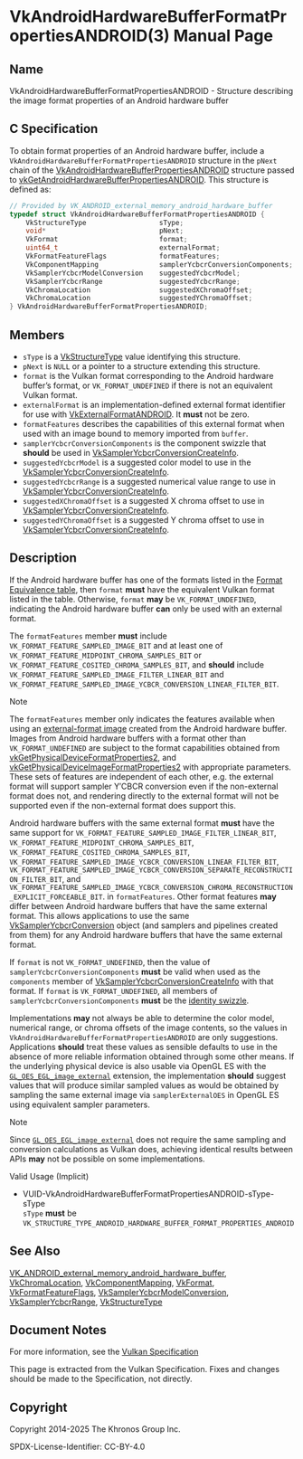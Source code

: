 # VkAndroidHardwareBufferFormatPropertiesANDROID(3) Manual Page

## Name

VkAndroidHardwareBufferFormatPropertiesANDROID - Structure describing the image format properties of an Android hardware buffer



## [](#_c_specification)C Specification

To obtain format properties of an Android hardware buffer, include a `VkAndroidHardwareBufferFormatPropertiesANDROID` structure in the `pNext` chain of the [VkAndroidHardwareBufferPropertiesANDROID](https://registry.khronos.org/vulkan/specs/latest/man/html/VkAndroidHardwareBufferPropertiesANDROID.html) structure passed to [vkGetAndroidHardwareBufferPropertiesANDROID](https://registry.khronos.org/vulkan/specs/latest/man/html/vkGetAndroidHardwareBufferPropertiesANDROID.html). This structure is defined as:

```c++
// Provided by VK_ANDROID_external_memory_android_hardware_buffer
typedef struct VkAndroidHardwareBufferFormatPropertiesANDROID {
    VkStructureType                  sType;
    void*                            pNext;
    VkFormat                         format;
    uint64_t                         externalFormat;
    VkFormatFeatureFlags             formatFeatures;
    VkComponentMapping               samplerYcbcrConversionComponents;
    VkSamplerYcbcrModelConversion    suggestedYcbcrModel;
    VkSamplerYcbcrRange              suggestedYcbcrRange;
    VkChromaLocation                 suggestedXChromaOffset;
    VkChromaLocation                 suggestedYChromaOffset;
} VkAndroidHardwareBufferFormatPropertiesANDROID;
```

## [](#_members)Members

- `sType` is a [VkStructureType](https://registry.khronos.org/vulkan/specs/latest/man/html/VkStructureType.html) value identifying this structure.
- `pNext` is `NULL` or a pointer to a structure extending this structure.
- `format` is the Vulkan format corresponding to the Android hardware buffer’s format, or `VK_FORMAT_UNDEFINED` if there is not an equivalent Vulkan format.
- `externalFormat` is an implementation-defined external format identifier for use with [VkExternalFormatANDROID](https://registry.khronos.org/vulkan/specs/latest/man/html/VkExternalFormatANDROID.html). It **must** not be zero.
- `formatFeatures` describes the capabilities of this external format when used with an image bound to memory imported from `buffer`.
- `samplerYcbcrConversionComponents` is the component swizzle that **should** be used in [VkSamplerYcbcrConversionCreateInfo](https://registry.khronos.org/vulkan/specs/latest/man/html/VkSamplerYcbcrConversionCreateInfo.html).
- `suggestedYcbcrModel` is a suggested color model to use in the [VkSamplerYcbcrConversionCreateInfo](https://registry.khronos.org/vulkan/specs/latest/man/html/VkSamplerYcbcrConversionCreateInfo.html).
- `suggestedYcbcrRange` is a suggested numerical value range to use in [VkSamplerYcbcrConversionCreateInfo](https://registry.khronos.org/vulkan/specs/latest/man/html/VkSamplerYcbcrConversionCreateInfo.html).
- `suggestedXChromaOffset` is a suggested X chroma offset to use in [VkSamplerYcbcrConversionCreateInfo](https://registry.khronos.org/vulkan/specs/latest/man/html/VkSamplerYcbcrConversionCreateInfo.html).
- `suggestedYChromaOffset` is a suggested Y chroma offset to use in [VkSamplerYcbcrConversionCreateInfo](https://registry.khronos.org/vulkan/specs/latest/man/html/VkSamplerYcbcrConversionCreateInfo.html).

## [](#_description)Description

If the Android hardware buffer has one of the formats listed in the [Format Equivalence table](https://registry.khronos.org/vulkan/specs/latest/html/vkspec.html#memory-external-android-hardware-buffer-formats), then `format` **must** have the equivalent Vulkan format listed in the table. Otherwise, `format` **may** be `VK_FORMAT_UNDEFINED`, indicating the Android hardware buffer **can** only be used with an external format.

The `formatFeatures` member **must** include `VK_FORMAT_FEATURE_SAMPLED_IMAGE_BIT` and at least one of `VK_FORMAT_FEATURE_MIDPOINT_CHROMA_SAMPLES_BIT` or `VK_FORMAT_FEATURE_COSITED_CHROMA_SAMPLES_BIT`, and **should** include `VK_FORMAT_FEATURE_SAMPLED_IMAGE_FILTER_LINEAR_BIT` and `VK_FORMAT_FEATURE_SAMPLED_IMAGE_YCBCR_CONVERSION_LINEAR_FILTER_BIT`.

Note

The `formatFeatures` member only indicates the features available when using an [external-format image](https://registry.khronos.org/vulkan/specs/latest/html/vkspec.html#memory-external-android-hardware-buffer-external-formats) created from the Android hardware buffer. Images from Android hardware buffers with a format other than `VK_FORMAT_UNDEFINED` are subject to the format capabilities obtained from [vkGetPhysicalDeviceFormatProperties2](https://registry.khronos.org/vulkan/specs/latest/man/html/vkGetPhysicalDeviceFormatProperties2.html), and [vkGetPhysicalDeviceImageFormatProperties2](https://registry.khronos.org/vulkan/specs/latest/man/html/vkGetPhysicalDeviceImageFormatProperties2.html) with appropriate parameters. These sets of features are independent of each other, e.g. the external format will support sampler Y′CBCR conversion even if the non-external format does not, and rendering directly to the external format will not be supported even if the non-external format does support this.

Android hardware buffers with the same external format **must** have the same support for `VK_FORMAT_FEATURE_SAMPLED_IMAGE_FILTER_LINEAR_BIT`, `VK_FORMAT_FEATURE_MIDPOINT_CHROMA_SAMPLES_BIT`, `VK_FORMAT_FEATURE_COSITED_CHROMA_SAMPLES_BIT`, `VK_FORMAT_FEATURE_SAMPLED_IMAGE_YCBCR_CONVERSION_LINEAR_FILTER_BIT`, `VK_FORMAT_FEATURE_SAMPLED_IMAGE_YCBCR_CONVERSION_SEPARATE_RECONSTRUCTION_FILTER_BIT`, and `VK_FORMAT_FEATURE_SAMPLED_IMAGE_YCBCR_CONVERSION_CHROMA_RECONSTRUCTION_EXPLICIT_FORCEABLE_BIT`. in `formatFeatures`. Other format features **may** differ between Android hardware buffers that have the same external format. This allows applications to use the same [VkSamplerYcbcrConversion](https://registry.khronos.org/vulkan/specs/latest/man/html/VkSamplerYcbcrConversion.html) object (and samplers and pipelines created from them) for any Android hardware buffers that have the same external format.

If `format` is not `VK_FORMAT_UNDEFINED`, then the value of `samplerYcbcrConversionComponents` **must** be valid when used as the `components` member of [VkSamplerYcbcrConversionCreateInfo](https://registry.khronos.org/vulkan/specs/latest/man/html/VkSamplerYcbcrConversionCreateInfo.html) with that format. If `format` is `VK_FORMAT_UNDEFINED`, all members of `samplerYcbcrConversionComponents` **must** be the [identity swizzle](https://registry.khronos.org/vulkan/specs/latest/html/vkspec.html#resources-image-views-identity-mappings).

Implementations **may** not always be able to determine the color model, numerical range, or chroma offsets of the image contents, so the values in `VkAndroidHardwareBufferFormatPropertiesANDROID` are only suggestions. Applications **should** treat these values as sensible defaults to use in the absence of more reliable information obtained through some other means. If the underlying physical device is also usable via OpenGL ES with the [`GL_OES_EGL_image_external`](https://registry.khronos.org/OpenGL/extensions/OES/OES_EGL_image_external.txt) extension, the implementation **should** suggest values that will produce similar sampled values as would be obtained by sampling the same external image via `samplerExternalOES` in OpenGL ES using equivalent sampler parameters.

Note

Since [`GL_OES_EGL_image_external`](https://registry.khronos.org/OpenGL/extensions/OES/OES_EGL_image_external.txt) does not require the same sampling and conversion calculations as Vulkan does, achieving identical results between APIs **may** not be possible on some implementations.

Valid Usage (Implicit)

- [](#VUID-VkAndroidHardwareBufferFormatPropertiesANDROID-sType-sType)VUID-VkAndroidHardwareBufferFormatPropertiesANDROID-sType-sType  
  `sType` **must** be `VK_STRUCTURE_TYPE_ANDROID_HARDWARE_BUFFER_FORMAT_PROPERTIES_ANDROID`

## [](#_see_also)See Also

[VK\_ANDROID\_external\_memory\_android\_hardware\_buffer](https://registry.khronos.org/vulkan/specs/latest/man/html/VK_ANDROID_external_memory_android_hardware_buffer.html), [VkChromaLocation](https://registry.khronos.org/vulkan/specs/latest/man/html/VkChromaLocation.html), [VkComponentMapping](https://registry.khronos.org/vulkan/specs/latest/man/html/VkComponentMapping.html), [VkFormat](https://registry.khronos.org/vulkan/specs/latest/man/html/VkFormat.html), [VkFormatFeatureFlags](https://registry.khronos.org/vulkan/specs/latest/man/html/VkFormatFeatureFlags.html), [VkSamplerYcbcrModelConversion](https://registry.khronos.org/vulkan/specs/latest/man/html/VkSamplerYcbcrModelConversion.html), [VkSamplerYcbcrRange](https://registry.khronos.org/vulkan/specs/latest/man/html/VkSamplerYcbcrRange.html), [VkStructureType](https://registry.khronos.org/vulkan/specs/latest/man/html/VkStructureType.html)

## [](#_document_notes)Document Notes

For more information, see the [Vulkan Specification](https://registry.khronos.org/vulkan/specs/latest/html/vkspec.html#VkAndroidHardwareBufferFormatPropertiesANDROID)

This page is extracted from the Vulkan Specification. Fixes and changes should be made to the Specification, not directly.

## [](#_copyright)Copyright

Copyright 2014-2025 The Khronos Group Inc.

SPDX-License-Identifier: CC-BY-4.0
